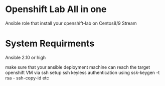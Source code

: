 # Openshift Lab All in one
Ansible role  that install your openshift-lab on Centos8/9 Stream

# System Requirments 

Ansible 2.10 or high 

make sure that your ansible deployment machine can reach the target openshift VM via ssh 
setup ssh keyless authentication using ssk-keygen -t rsa - ssh-copy-id etc
